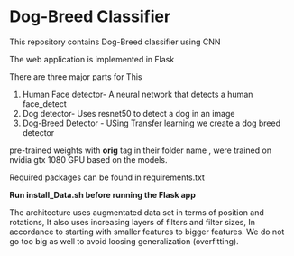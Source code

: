 # Dog-Breed Classifier
This repository contains Dog-Breed classifier using CNN

The web application is implemented in Flask

There are three major parts for This
1. Human Face detector- A neural network that detects a human face_detect
2. Dog detector- Uses resnet50 to detect a dog in an image
3. Dog-Breed Detector - USing Transfer learning we create a dog breed detector


pre-trained weights with **orig** tag in their folder  name , were trained on nvidia gtx 1080 GPU based on the models.

Required packages can be found in requirements.txt

**Run install_Data.sh before running the Flask app** 

The architecture uses augmentated data set in terms of position and rotations, It also uses increasing layers of filters and filter sizes, In accordance to starting with smaller features to bigger features. We do not go too big as well to avoid loosing generalization (overfitting).
